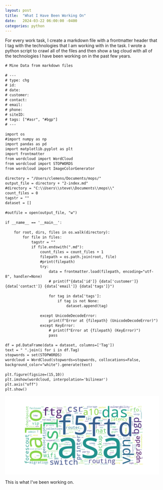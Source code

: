 ```yaml
---
layout: post
title:  "What I Have Been Working On"
date:   2024-03-22 06:00:00 -0400
categories: python
---
```


For every work task, I create a markdown file with a frontmatter header that I tag with the technologies that I am working with in the task.  I wrote a python script to crawl all of the files and then show a tag cloud with all of the technologies I have been working on in the past few years.

```
# Mine Data from markdown files

# ---
# type: chg
# id:
# date:
# customer:
# contact:
# email:
# phone:
# siteID:
# tags: ["#asr", "#bgp"]
# ---

import os
#import numpy as np
import pandas as pd
import matplotlib.pyplot as plt
import frontmatter
from wordcloud import WordCloud
from wordcloud import STOPWORDS
from wordcloud import ImageColorGenerator

directory = "/Users/clemens/Documents/mops/"
output_file = directory + "2-index.md"
#directory = "C:\\Users\\steve\\Documents\\mops\\"
count_files = 0
tagstr = ""
dataset = []

#outfile = open(output_file, "w")

if __name__ == '__main__':
    
    for root, dirs, files in os.walk(directory):
        for file in files:
            tagstr = ""
            if file.endswith(".md"):
                count_files = count_files + 1
                filepath = os.path.join(root, file)
                #print(filepath)
                try:
                    data = frontmatter.load(filepath, encoding="utf-8", handler=None)
                    # print(f"{data['id']} {data['customer']} {data['contact']} {data['email']} {data['tags']}")
                    
                    for tag in data['tags']:
                        if tag is not None:
                            dataset.append(tag)
                                        
                except UnicodeDecodeError:
                    print(f"Error at {filepath} (UnicodeDecodeError)")
                except KeyError:
                    # print(f"Error at {filepath} (KeyError)")
                    pass

df = pd.DataFrame(data = dataset, columns=['Tag'])
text = " ".join(i for i in df.Tag)
stopwords = set(STOPWORDS)
wordcloud = WordCloud(stopwords=stopwords, collocations=False, background_color="white").generate(text)

plt.figure(figsize=(15,10))
plt.imshow(wordcloud, interpolation='bilinear')
plt.axis("off")
plt.show()
```

![tagcloud](./tagcloud2.png)

This is what I've been working on.
